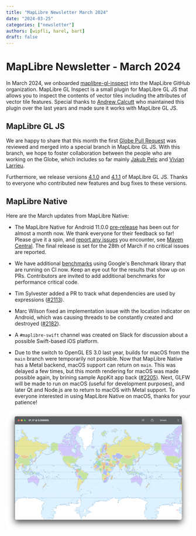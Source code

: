 ```yaml
---
title: "MapLibre Newsletter March 2024"
date: "2024-03-25"
categories: ["newsletter"]
authors: [wipfli, harel, bart]
draft: false
---
```


# MapLibre Newsletter - March 2024

In March 2024, we onboarded [maplibre-gl-inspect](https://github.com/maplibre/maplibre-gl-inspect) into the MapLibre GitHub organization. MapLibre GL Inspect is a small plugin for MapLibre GL JS that allows you to inspect the contents of vector tiles including the attributes of vector tile features. Special thanks to [Andrew Calcutt](https://github.com/acalcutt) who maintained this plugin over the last years and made sure it works with MapLibre GL JS.

## MapLibre GL JS

We are happy to share that this month the first [Globe Pull Request](https://github.com/maplibre/maplibre-gl-js/pull/3783) was reviewed and merged into a special branch in MapLibre GL JS. With this branch, we hope to foster collaboration between the people who are working on the Globe, which includes so far mainly [Jakub Pelc](https://github.com/kubapelc) and [Vivian Larrieu](https://github.com/pheonor).

Furthermore, we release versions [4.1.0](https://github.com/maplibre/maplibre-gl-js/releases/tag/v4.1.0) and [4.1.1](https://github.com/maplibre/maplibre-gl-js/releases/tag/v4.1.1) of MapLibre GL JS. Thanks to everyone who contributed new features and bug fixes to these versions.

## MapLibre Native

Here are the March updates from MapLibre Native:

- The MapLibre Native for Android 11.0.0 [pre-release](https://github.com/maplibre/maplibre-native/releases/tag/android-v11.0.0-pre0) has been out for almost a month now. We thank everyone for their feedback so far! Please give it a spin, and [report any issues](https://github.com/maplibre/maplibre-native/issues/1608) you encounter, see [Maven Central](https://central.sonatype.com/artifact/org.maplibre.gl/android-sdk). The final release is set for the 28th of March if no critical issues are reported.

- We have additional [benchmarks](https://github.com/maplibre/maplibre-native/tree/main/benchmark) using Google's Benchmark library that are running on CI now. Keep an eye out for the results that show up on PRs. Contributors are invited to add additional benchmarks for performance critical code.

- Tim Sylvester added a PR to track what dependencies are used by expressions ([#2113](https://github.com/maplibre/maplibre-native/pull/2113)).

- Marc Wilson fixed an implementation issue with the location indicator on Android, which was causing threads to be constantly created and destroyed ([#2182](https://github.com/maplibre/maplibre-native/pull/2182)).

- A `#maplibre-swift` channel was created on Slack for discussion about a possible Swift-based iOS platform.

- Due to the switch to OpenGL ES 3.0 last year, builds for macOS from the `main` branch were temporarily not possible. Now that MapLibre Native has a Metal backend, macOS support can return on `main`. This was delayed a few times, but this month rendering for macOS was made possible again, by brining sample AppKit app back ([#2205](https://github.com/maplibre/maplibre-native/pull/2205)). Next, GLFW will be made to run on macOS (useful for development purposes), and later Qt and Node.js are to return to macOS with Metal support. To everyone interested in using MapLibre Native on macOS, thanks for your patience!

<img src="screenshot.png" style="max-width:100%">

